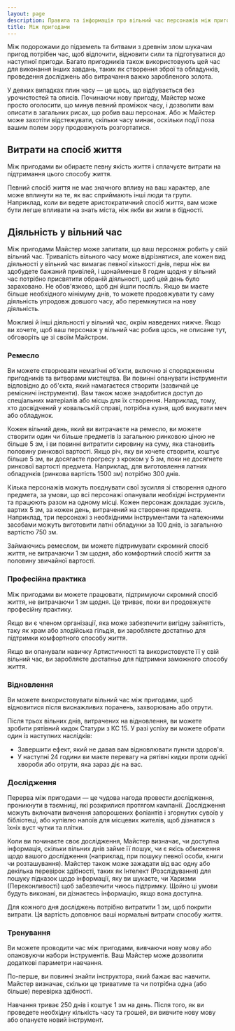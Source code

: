 ```yaml
---
layout: page
description: Правила та інформація про вільний час персонажів між пригодами
title: Між пригодами
---
```


Між подорожами до підземель та битвами з древнім злом шукачам пригод потрібен час, щоб відпочити, відновити сили та підготуватися до наступної пригоди. Багато пригодників також використовують цей час для виконання інших завдань, таких як створення зброї та обладунків, проведення досліджень або витрачання важко заробленого золота.

У деяких випадках плин часу — це щось, що відбувається без урочистостей та описів. Починаючи нову пригоду, Майстер може просто оголосити, що минув певний проміжок часу, і дозволити вам описати в загальних рисах, що робив ваш персонаж. Або ж Майстер може захотіти відстежувати, скільки часу минає, оскільки події поза вашим полем зору продовжують розгортатися.

## Витрати на спосіб життя
Між пригодами ви обираєте певну якість життя і сплачуєте витрати на підтримання цього способу життя.

Певний спосіб життя не має значного впливу на ваш характер, але може вплинути на те, як вас сприймають інші люди та групи. Наприклад, коли ви ведете аристократичний спосіб життя, вам може бути легше впливати на знать міста, ніж якби ви жили в бідності.

## Діяльність у вільний час
Між пригодами Майстер може запитати, що ваш персонаж робить у свій вільний час. Тривалість вільного часу може відрізнятися, але кожен вид діяльності у вільний час вимагає певної кількості днів, перш ніж ви здобудете бажаний привілей, і щонайменше 8 годин щодня у вільний час потрібно присвятити обраній діяльності, щоб цей день було зараховано. Не обов'язково, щоб дні йшли поспіль. Якщо ви маєте більше необхідного мінімуму днів, то можете продовжувати ту саму діяльність упродовж довшого часу, або перемкнутися на нову діяльність.

Можливі й інші діяльності у вільний час, окрім наведених нижче. Якщо ви хочете, щоб ваш персонаж у вільний час робив щось, не описане тут, обговоріть це зі своїм Майстром.

### Ремесло
Ви можете створювати немагічні об'єкти, включно зі спорядженням пригодників та витворами мистецтва. Ви повинні опанувати інструменти відповідно до об'єкта, який намагаєтеся створити (зазвичай це ремісничі інструменти). Вам також може знадобитися доступ до спеціальних матеріалів або місць для їх створення. Наприклад, тому, хто досвідчений у ковальській справі, потрібна кузня, щоб викувати меч або обладунок.

Кожен вільний день, який ви витрачаєте на ремесло, ви можете створити один чи більше предметів із загальною ринковою ціною не більше 5 зм, і ви повинні витратити сировину на суму, яка становить половину ринкової вартості. Якщо річ, яку ви хочете створити, коштує більше 5 зм, ви досягаєте прогресу з кроком у 5 зм, поки не досягнете ринкової вартості предмета. Наприклад, для виготовлення латних обладунків (ринкова вартість 1500 зм) потрібно 300 днів.

Кілька персонажів можуть поєднувати свої зусилля зі створення одного предмета, за умови, що всі персонажі опанували необхідні інструменти та працюють разом на одному місці. Кожен персонаж докладає зусиль, вартих 5 зм, за кожен день, витрачений на створення предмета. Наприклад, три персонажі з необхідними інструментами та належними засобами можуть виготовити латні обладунки за 100 днів, із загальною вартістю 750 зм.

Займаючись ремеслом, ви можете підтримувати скромний спосіб життя, не витрачаючи 1 зм щодня, або комфортний спосіб життя за половину звичайної вартості.

### Професійна практика
Між пригодами ви можете працювати, підтримуючи скромний спосіб життя, не витрачаючи 1 зм щодня. Це триває, поки ви продовжуєте професійну практику.

Якщо ви є членом організації, яка може забезпечити вигідну зайнятість, таку як храм або злодійська гільдія, ви заробляєте достатньо для підтримки комфортного способу життя.

Якщо ви опанували навичку Артистичності та використовуєте її у свій вільний час, ви заробляєте достатньо для підтримки заможного способу життя.

### Відновлення
Ви можете використовувати вільний час між пригодами, щоб відновитися після виснажливих поранень, захворювань або отрути.

Після трьох вільних днів, витрачених на відновлення, ви можете зробити рятівний кидок Статури з КС 15. У разі успіху ви можете обрати один із наступних наслідків:

* Завершити ефект, який не давав вам відновлювати пункти здоров'я.
* У наступні 24 години ви маєте перевагу на рятівні кидки проти однієї хвороби або отрути, яка зараз діє на вас.

### Дослідження
Перерва між пригодами — це чудова нагода провести дослідження, проникнути в таємниці, які розкрилися протягом кампанії. Дослідження можуть включати вивчення запорошених фоліантів і згорнутих сувоїв у бібліотеці, або купівлю напоїв для місцевих жителів, щоб дізнатися з їхніх вуст чутки та плітки.

Коли ви починаєте своє дослідження, Майстер визначає, чи доступна інформація, скільки вільних днів займе її пошук, чи є якісь обмеження щодо вашого дослідження (наприклад, при пошуку певної особи, книги чи розташування). Майстер також може зажадати від вас одну або декілька перевірок здібності, таких як Інтелект (Розслідування) для пошуку підказок щодо інформації, яку ви шукаєте, чи Харизми (Переконливості) щоб забезпечити чиюсь підтримку. Щойно ці умови будуть виконані, ви дізнаєтесь інформацію, якщо вона доступна.

Для кожного дня досліджень потрібно витратити 1 зм, щоб покрити витрати. Ця вартість доповнює ваші нормальні витрати способу життя.

### Тренування
Ви можете проводити час між пригодами, вивчаючи нову мову або опановуючи набори інструментів. Ваш Майстер може дозволити додаткові параметри навчання.

По-перше, ви повинні знайти інструктора, який бажає вас навчити. Майстер визначає, скільки це триватиме та чи потрібна одна (або більше) перевірка здібності.

Навчання триває 250 днів і коштує 1 зм на день. Після того, як ви проведете необхідну кількість часу та грошей, ви вивчите нову мову або опануєте новий інструмент.

